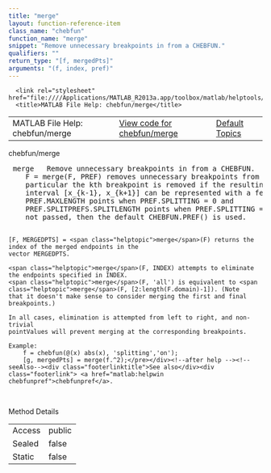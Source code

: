 ```yaml
---
title: "merge"
layout: function-reference-item
class_name: "chebfun"
function_name: "merge"
snippet: "Remove unnecessary breakpoints in from a CHEBFUN."
qualifiers: ""
return_type: "[f, mergedPts]"
arguments: "(f, index, pref)"
---
```


<html>
   <head>
      <meta http-equiv="Content-Type" content="text/html; charset=utf-8">
   
      <link rel="stylesheet" href="file:////Applications/MATLAB_R2013a.app/toolbox/matlab/helptools/private/helpwin.css">
      <title>MATLAB File Help: chebfun/merge</title>
   </head>
   <body>
      <!--Single-page help-->
      <table border="0" cellspacing="0" width="100%">
         <tr class="subheader">
            <td class="headertitle">MATLAB File Help: chebfun/merge</td>
            <td class="subheader-left"><a href="matlab:edit chebfun/merge">View code for chebfun/merge</a></td>
            <td class="subheader-right"><a href="matlab:helpwin">Default Topics</a></td>
         </tr>
      </table>
      <div class="title">chebfun/merge</div>
      <div class="helptext"><pre><!--helptext --> <span class="helptopic">merge</span>   Remove unnecessary breakpoints in from a CHEBFUN.
    F = <span class="helptopic">merge</span>(F, PREF) removes unnecessary breakpoints from a CHEBFUN F. In
    particular the kth breakpoint is removed if the resulting FUN on the
    interval [x_{k-1}, x_{k+1}] can be represented with a fewer than
    PREF.MAXLENGTH points when PREF.SPLITTING = 0 and
    PREF.SPLITPREFS.SPLITLENGTH points when PREF.SPLITTING = 1. If a PREF is
    not passed, then the default CHEBFUN.PREF() is used.
 
    [F, MERGEDPTS] = <span class="helptopic">merge</span>(F) returns the index of the merged endpoints in the
    vector MERGEDPTS.
 
    <span class="helptopic">merge</span>(F, INDEX) attempts to eliminate the endpoints specified in INDEX.
    <span class="helptopic">merge</span>(F, 'all') is equivalent to <span class="helptopic">merge</span>(F, [2:length(F.domain)-1]). (Note
    that it doesn't make sense to consider merging the first and final
    breakpoints.)
 
    In all cases, elimination is attempted from left to right, and non-trivial
    pointValues will prevent merging at the corresponding breakpoints.
 
    Example:
        f = chebfun(@(x) abs(x), 'splitting','on');
        [g, mergedPts] = merge(f.^2);</pre></div><!--after help --><!--seeAlso--><div class="footerlinktitle">See also</div><div class="footerlink"> <a href="matlab:helpwin chebfunpref">chebfunpref</a>.
</div>
      <!--Method-->
      <div class="sectiontitle">Method Details</div>
      <table class="class-details">
         <tr>
            <td class="class-detail-label">Access</td>
            <td>public</td>
         </tr>
         <tr>
            <td class="class-detail-label">Sealed</td>
            <td>false</td>
         </tr>
         <tr>
            <td class="class-detail-label">Static</td>
            <td>false</td>
         </tr>
      </table>
   </body>
</html>
